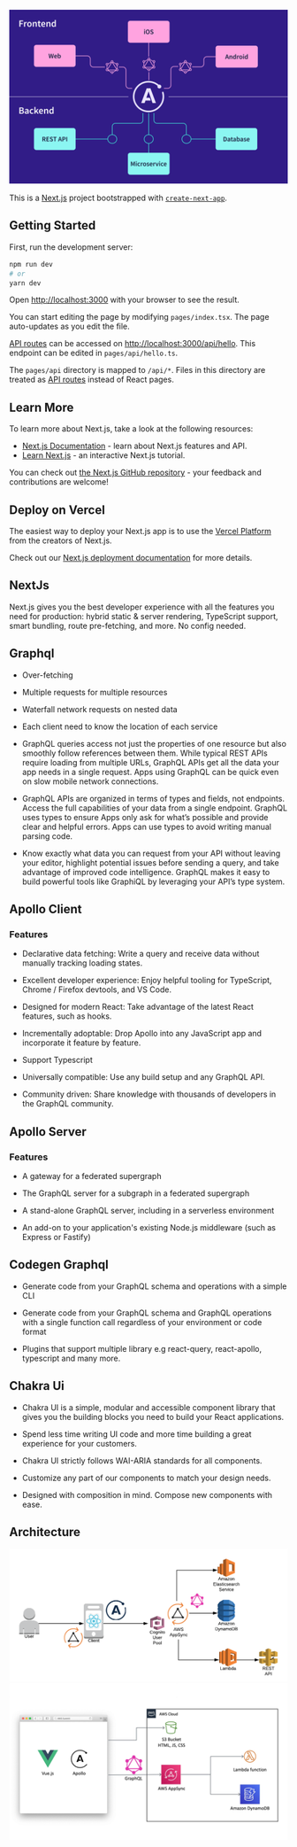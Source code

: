 ![alt text](./public/frontend_backend_diagram.svg)

This is a [Next.js](https://nextjs.org/) project bootstrapped with [`create-next-app`](https://github.com/vercel/next.js/tree/canary/packages/create-next-app).

## Getting Started

First, run the development server:

```bash
npm run dev
# or
yarn dev
```

Open [http://localhost:3000](http://localhost:3000) with your browser to see the result.

You can start editing the page by modifying `pages/index.tsx`. The page auto-updates as you edit the file.

[API routes](https://nextjs.org/docs/api-routes/introduction) can be accessed on [http://localhost:3000/api/hello](http://localhost:3000/api/hello). This endpoint can be edited in `pages/api/hello.ts`.

The `pages/api` directory is mapped to `/api/*`. Files in this directory are treated as [API routes](https://nextjs.org/docs/api-routes/introduction) instead of React pages.

## Learn More

To learn more about Next.js, take a look at the following resources:

- [Next.js Documentation](https://nextjs.org/docs) - learn about Next.js features and API.
- [Learn Next.js](https://nextjs.org/learn) - an interactive Next.js tutorial.

You can check out [the Next.js GitHub repository](https://github.com/vercel/next.js/) - your feedback and contributions are welcome!

## Deploy on Vercel

The easiest way to deploy your Next.js app is to use the [Vercel Platform](https://vercel.com/new?utm_medium=default-template&filter=next.js&utm_source=create-next-app&utm_campaign=create-next-app-readme) from the creators of Next.js.

Check out our [Next.js deployment documentation](https://nextjs.org/docs/deployment) for more details.

## NextJs

Next.js gives you the best developer experience with all the features you need for production: hybrid static & server rendering, TypeScript support, smart bundling, route pre-fetching, and more. No config needed.

## Graphql

- Over-fetching
- Multiple requests for multiple resources

- Waterfall network requests on nested data

- Each client need to know the location of each service

- GraphQL queries access not just the properties of one resource but also smoothly follow references between them. While typical REST APIs require loading from multiple URLs, GraphQL APIs get all the data your app needs in a single request. Apps using GraphQL can be quick even on slow mobile network connections.

- GraphQL APIs are organized in terms of types and fields, not endpoints. Access the full capabilities of your data from a single endpoint. GraphQL uses types to ensure Apps only ask for what’s possible and provide clear and helpful errors. Apps can use types to avoid writing manual parsing code.

- Know exactly what data you can request from your API without leaving your editor, highlight potential issues before sending a query, and take advantage of improved code intelligence. GraphQL makes it easy to build powerful tools like GraphiQL by leveraging your API’s type system.

## Apollo Client

### Features

- Declarative data fetching: Write a query and receive data without manually tracking loading states.

- Excellent developer experience: Enjoy helpful tooling for TypeScript, Chrome / Firefox devtools, and VS Code.

- Designed for modern React: Take advantage of the latest React features, such as hooks.

- Incrementally adoptable: Drop Apollo into any JavaScript app and incorporate it feature by feature.

- Support Typescript

- Universally compatible: Use any build setup and any GraphQL API.

- Community driven: Share knowledge with thousands of developers in the GraphQL community.

## Apollo Server

### Features

- A gateway for a federated supergraph
- The GraphQL server for a subgraph in a federated supergraph

- A stand-alone GraphQL server, including in a serverless environment
- An add-on to your application's existing Node.js middleware (such as Express or Fastify)

## Codegen Graphql

- Generate code from your GraphQL schema and operations with a simple CLI

- Generate code from your GraphQL schema and GraphQL operations with a single function call regardless of your environment or code format

- Plugins that support multiple library e.g react-query, react-apollo, typescript and many more.

## Chakra Ui

- Chakra UI is a simple, modular and accessible component library that gives you the building blocks you need to build your React applications.

- Spend less time writing UI code and more time building a great experience for your customers.

- Chakra UI strictly follows WAI-ARIA standards for all components.

- Customize any part of our components to match your design needs.

- Designed with composition in mind. Compose new components with ease.

## Architecture

![poc1](./public/poc_1.png)
![poc2](./public/poc_2.jpeg)
